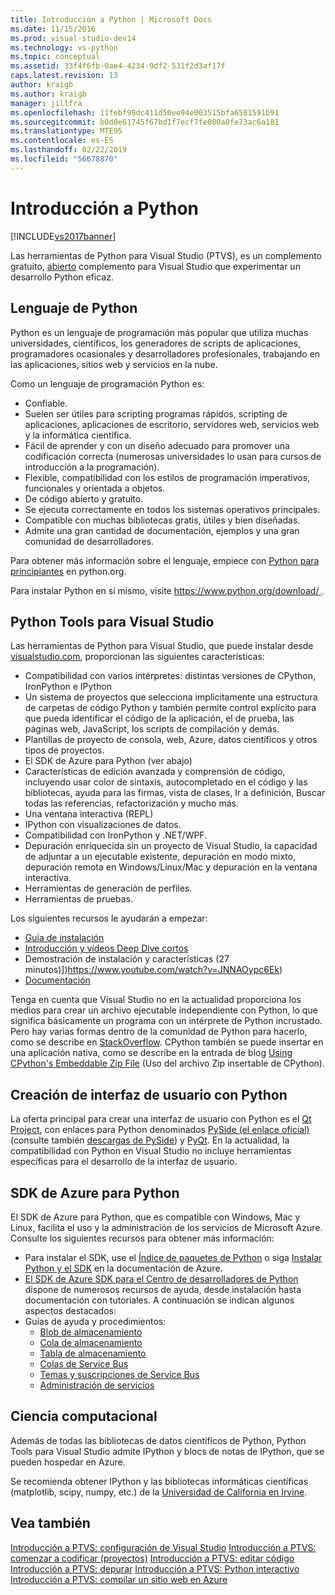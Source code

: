 ```yaml
---
title: Introducción a Python | Microsoft Docs
ms.date: 11/15/2016
ms.prod: visual-studio-dev14
ms.technology: vs-python
ms.topic: conceptual
ms.assetid: 33f4f6fb-0ae4-4234-9df2-531f2d3af17f
caps.latest.revision: 13
author: kraigb
ms.author: kraigb
manager: jillfra
ms.openlocfilehash: 11febf99dc411d50ee94e003515bfa6581591b91
ms.sourcegitcommit: b0d8e61745f67bd1f7ecf7fe080a0fe73ac6a181
ms.translationtype: MTE95
ms.contentlocale: es-ES
ms.lasthandoff: 02/22/2019
ms.locfileid: "56678870"
---
```

# <a name="getting-started-with-python"></a>Introducción a Python
[!INCLUDE[vs2017banner](../includes/vs2017banner.md)]

Las herramientas de Python para Visual Studio (PTVS), es un complemento gratuito, [abierto](https://github.com/Microsoft/ptvs) complemento para Visual Studio que experimentar un desarrollo Python eficaz.  
  
## <a name="python-the-language"></a>Lenguaje de Python
  
Python es un lenguaje de programación más popular que utiliza muchas universidades, científicos, los generadores de scripts de aplicaciones, programadores ocasionales y desarrolladores profesionales, trabajando en las aplicaciones, sitios web y servicios en la nube.

Como un lenguaje de programación Python es:
  
- Confiable.
- Suelen ser útiles para scripting programas rápidos, scripting de aplicaciones, aplicaciones de escritorio, servidores web, servicios web y la informática científica.
- Fácil de aprender y con un diseño adecuado para promover una codificación correcta (numerosas universidades lo usan para cursos de introducción a la programación).
- Flexible, compatibilidad con los estilos de programación imperativos, funcionales y orientada a objetos.
- De código abierto y gratuito.
- Se ejecuta correctamente en todos los sistemas operativos principales.  
- Compatible con muchas bibliotecas gratis, útiles y bien diseñadas.  
- Admite una gran cantidad de documentación, ejemplos y una gran comunidad de desarrolladores.  

Para obtener más información sobre el lenguaje, empiece con [Python para principiantes](https://www.python.org/about/gettingstarted/) en python.org.

Para instalar Python en sí mismo, visite [ https://www.python.org/download/ ](https://www.python.org/download/).
 
  
## <a name="python-tools-for-visual-studio"></a>Python Tools para Visual Studio
  
Las herramientas de Python para Visual Studio, que puede instalar desde [visualstudio.com](https://www.visualstudio.com/explore/python-vs), proporcionan las siguientes características:  
  
- Compatibilidad con varios intérpretes: distintas versiones de CPython, IronPython e IPython  
- Un sistema de proyectos que selecciona implícitamente una estructura de carpetas de código Python y también permite control explícito para que pueda identificar el código de la aplicación, el de prueba, las páginas web, JavaScript, los scripts de compilación y demás.  
- Plantillas de proyecto de consola, web, Azure, datos científicos y otros tipos de proyectos.    
- El SDK de Azure para Python (ver abajo)    
- Características de edición avanzada y comprensión de código, incluyendo usar color de sintaxis, autocompletado en el código y las bibliotecas, ayuda para las firmas, vista de clases, Ir a definición, Buscar todas las referencias, refactorización y mucho más.    
- Una ventana interactiva (REPL)
- IPython con visualizaciones de datos.
- Compatibilidad con IronPython y .NET/WPF.    
- Depuración enriquecida sin un proyecto de Visual Studio, la capacidad de adjuntar a un ejecutable existente, depuración en modo mixto, depuración remota en Windows/Linux/Mac y depuración en la ventana interactiva.   
- Herramientas de generación de perfiles.  
- Herramientas de pruebas.  
  
Los siguientes recursos le ayudarán a empezar:

- [Guía de instalación](https://github.com/Microsoft/PTVS/wiki/PTVS-Installation)    
- [Introducción y vídeos Deep Dive cortos](https://www.youtube.com/playlist?list=PLReL099Y5nRdLgGAdrb_YeTdEnd23s6Ff)  
- Demostración de instalación y características (27 minutos)])https://www.youtube.com/watch?v=JNNAOypc6Ek)  
- [Documentación](https://github.com/Microsoft/PTVS/wiki)  


Tenga en cuenta que Visual Studio no en la actualidad proporciona los medios para crear un archivo ejecutable independiente con Python, lo que significa básicamente un programa con un intérprete de Python incrustado. Pero hay varias formas dentro de la comunidad de Python para hacerlo, como se describe en [StackOverflow](http://stackoverflow.com/questions/5458048/how-to-make-a-python-script-standalone-executable-to-run-without-any-dependency). CPython también se puede insertar en una aplicación nativa, como se describe en la entrada de blog [Using CPython's Embeddable Zip File](https://devblogs.microsoft.com/python/cpython-embeddable-zip-file/) (Uso del archivo Zip insertable de CPython).
  
## <a name="building-ui-with-python"></a>Creación de interfaz de usuario con Python  

La oferta principal para crear una interfaz de usuario con Python es el [Qt Project](https://www.qt.io/qt-for-application-development/), con enlaces para Python denominados [PySide (el enlace oficial)](http://wiki.qt.io/PySide) (consulte también [descargas de PySide](https://download.qt.io/official_releases/pyside/.)) y [PyQt](https://wiki.python.org/moin/PyQt). En la actualidad, la compatibilidad con Python en Visual Studio no incluye herramientas específicas para el desarrollo de la interfaz de usuario.

## <a name="azure-sdk-for-python"></a>SDK de Azure para Python
  
El SDK de Azure para Python, que es compatible con Windows, Mac y Linux, facilita el uso y la administración de los servicios de Microsoft Azure. Consulte los siguientes recursos para obtener más información: 

- Para instalar el SDK, use el [Índice de paquetes de Python](https://pypi.python.org/pypi/azure) o siga [Instalar Python y el SDK](https://azure.microsoft.com/documentation/articles/python-how-to-install/) en la documentación de Azure. 
- [El SDK de Azure SDK para el Centro de desarrolladores de Python](https://azure.microsoft.com/develop/python/) dispone de numerosos recursos de ayuda, desde instalación hasta documentación con tutoriales.  A continuación se indican algunos aspectos destacados:  
- Guías de ayuda y procedimientos:
  - [Blob de almacenamiento](https://azure.microsoft.com/develop/python/how-to-guides/blob-service/)  
  - [Cola de almacenamiento](https://azure.microsoft.com/develop/python/how-to-guides/queue-service/)  
  - [Tabla de almacenamiento](https://azure.microsoft.com/develop/python/how-to-guides/table-service/)  
  - [Colas de Service Bus](https://azure.microsoft.com/develop/python/how-to-guides/service-bus-queues/)
  - [Temas y suscripciones de Service Bus](https://azure.microsoft.com/develop/python/how-to-guides/service-bus-topics/) 
  - [Administración de servicios](https://azure.microsoft.com/develop/python/how-to-guides/service-management/)  

## <a name="scientific-computing"></a>Ciencia computacional

Además de todas las bibliotecas de datos científicos de Python, Python Tools para Visual Studio admite IPython y blocs de notas de IPython, que se pueden hospedar en Azure.

Se recomienda obtener IPython y las bibliotecas informáticas científicas (matplotlib, scipy, numpy, etc.) de la [Universidad de California en Irvine](http://www.lfd.uci.edu/~gohlke/pythonlibs/#scipy-stack).  
  
## <a name="see-also"></a>Vea también  

[Introducción a PTVS: configuración de Visual Studio](../python/getting-started-with-ptvs-setting-up-visual-studio.md)
[Introducción a PTVS: comenzar a codificar (proyectos)](../python/getting-started-with-ptvs-start-coding-projects.md)
[Introducción a PTVS: editar código](../python/getting-started-with-ptvs-editing-code.md)
[Introducción a PTVS: depurar](../python/getting-started-with-ptvs-debugging.md)
[Introducción a PTVS: Python interactivo](../python/getting-started-with-ptvs-interactive-python.md)
[Introducción a PTVS: compilar un sitio web en Azure](../python/getting-started-with-ptvs-building-a-website-in-azure.md)
